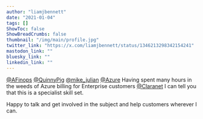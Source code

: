 ```yaml
---
author: "liamjbennett"
date: "2021-01-04"
tags: []
ShowToc: false
ShowBreadCrumbs: false
thumbnail: "/img/main/profile.jpg"
twitter_link: "https://x.com/liamjbennett/status/1346213298342154241"
mastodon_link: ""
bluesky_link: ""
linkedin_link: ""
---
```


[@AFinops](https://x.com/AFinops) [@QuinnyPig](https://x.com/QuinnyPig) [@mike_julian](https://x.com/mike_julian) [@Azure](https://x.com/Azure) Having spent many hours in the weeds of Azure billing for Enterprise customers [@Claranet](https://x.com/Claranet) I can tell you that this is a specialist skill set. 

Happy to talk and get involved in the subject and help customers wherever I can.

